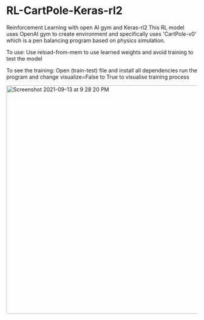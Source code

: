 # RL-CartPole-Keras-rl2
Reinforcement Learning with open AI gym and Keras-rl2
This RL model uses OpenAI gym to create environment and specifically uses 'CartPole-v0' which is a pen balancing program based on physics simulation.

To use:
Use reload-from-mem to use learned weights and avoid training to test the model

To see the training:
Open (train-test) file and install all dependencies 
run the program and change visualize=False to True to visualise training process

<img width="601" alt="Screenshot 2021-09-13 at 9 28 20 PM" src="https://user-images.githubusercontent.com/38138168/133117988-a09a9b65-9e86-4272-b3e9-b2e81eefc450.png">

